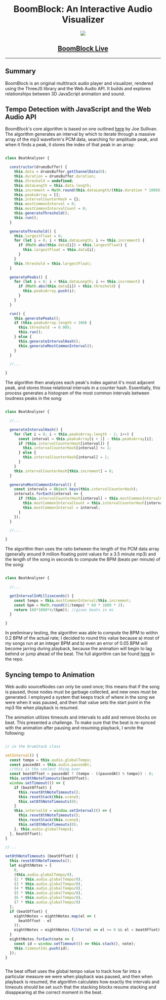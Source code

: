 <h1 style="text-align:center;">BoomBlock: An Interactive Audio Visualizer</h1>

<p align="center">
  <img src="https://github.com/milesmcleod/purplenote-images/blob/master/purplenote-demo.gif?raw=true"/>
</p>

## <h2 style="text-align:center;"> [BoomBlock Live](https://milesmcleod.github.io/boomblock/)</h2>

----

## Summary

BoomBlock is an original multitrack audio player and visualizer, rendered using the ThreeJS library and the Web Audio API. It builds and explores relationships between 3D JavaScript animation and sound.

## Tempo Detection with JavaScript and the Web Audio API

BoomBlock's core algorithm is based on one outlined [here](http://joesul.li/van/beat-detection-using-web-audio/) by Joe Sullivan. The algorithm generates an interval by which to iterate through a massive array of the mp3 waveform's PCM data, searching for amplitude peak, and when it finds a peak, it stores the index of that peak in an array:

```JavaScript

class BeatAnalyser {

  constructor(drumsBuffer) {
    this.data = drumsBuffer.getChannelData(0);
    this.duration = drumsBuffer.duration;
    this.threshold = undefined;
    this.dataLength = this.data.length;
    this.increment = Math.round(this.dataLength/(this.duration * 1000)); // in floats/ms
    this.peaksArray = [];
    this.intervalCounterHash = {};
    this.mostCommonInterval = 0;
    this.mostCommonIntervalCount = 0;
    this.generateThreshold();
    this.run();
  }

  generateThreshold() {
    this.largestFloat = 0;
    for (let i = 0; i < this.dataLength; i += this.increment) {
      if (Math.abs(this.data[i]) > this.largestFloat) {
        this.largestFloat = this.data[i];
      }
    }
    this.threshold = this.largestFloat;
  }

  generatePeaks() {
    for (let i = 0; i < this.dataLength; i += this.increment) {
      if (Math.abs(this.data[i]) > this.threshold) {
        this.peaksArray.push(i);
      }
    }
  }

  run() {
    this.generatePeaks();
    if (this.peaksArray.length < 300) {
      this.threshold -= 0.005;
      this.run();
    } else {
      this.generateIntervalHash();
      this.generateMostCommonInterval();
    }
  }

  //...

}

```

The algorithm then analyzes each peak's index against it's most adjacent peak, and stores those relational intervals in a counter hash. Essentially, this process generates a histogram of the most common intervals between loudness peaks in the song:

```JavaScript

class BeatAnalyser {

  //...

  generateIntervalHash() {
    for (let i = 0; i < this.peaksArray.length - 1; i++) {
      const interval = this.peaksArray[i + 1] - this.peaksArray[i];
      if (this.intervalCounterHash[interval]) {
        this.intervalCounterHash[interval] += 1;
      } else {
        this.intervalCounterHash[interval] = 1;
      }
    }
    this.intervalCounterHash[this.increment] = 0;
  }

  generateMostCommonInterval() {
    const intervals = Object.keys(this.intervalCounterHash);
    intervals.forEach(interval => {
      if (this.intervalCounterHash[interval] > this.mostCommonIntervalCount) {
        this.mostCommonIntervalCount = this.intervalCounterHash[interval];
        this.mostCommonInterval = interval;
      }
    });
  }

  //...

}

```

The algorithm then uses the ratio between the length of the PCM data array (generally around 9 million floating point values for a 3.5 minute mp3) and the length of the song in seconds to compute the BPM (beats per minute) of the song:

```JavaScript

class BeatAnalyser {

  //...

  getIntervalInMilliseconds() {
    const tempo = this.mostCommonInterval/this.increment;
    const bpm = Math.round((1/tempo) * 60 * 1000 * 2);
    return (60*1000*4/(bpm)); //gives beats in ms
  }

}

```

In preliminary testing, the algorithm was able to compute the BPM to within 0.2 BPM of the actual rate; I decided to round this value because a) most of my songs run at an integer BPM and b) even an error of 0.05 BPM will become jarring during playback, because the animation will begin to lag behind or jump ahead of the beat. The full algorithm can be found [here](https://github.com/milesmcleod/boomblock/blob/master/frontend/audio_components/beat_analysis.js) in the repo.

## Syncing tempo to Animation

Web audio sourceNodes can only be used once; this means that if the song is paused, those nodes must be garbage collected, and new ones must be generated. I employed a system that keeps track of where in the song we were when it was paused, and then that value sets the start point in the mp3 file when playback is resumed.

The animation utilizes timeouts and intervals to add and remove blocks on beat. This presented a challenge. To make sure that the beat is re-synced with the animation after pausing and resuming playback, I wrote the following:

```JavaScript

// in the DrumStack class

setInterval() {
  const tempo = this.audio.globalTempo;
  const pausedAt = this.audio.pausedAt;
  //this is the coolest thing ever
  const beatOffset = pausedAt ? (tempo - ((pausedAt) % tempo)) : 0;
  this.set8thNoteTimeouts(beatOffset);
  window.setTimeout(() => {
    if (beatOffset) {
      this.reset8thNoteTimeouts();
      this.resetStack(this.scene);
      this.set8thNoteTimeouts(0);
    }
    this.intervalId = window.setInterval(() => {
      this.reset8thNoteTimeouts();
      this.resetStack(this.scene);
      this.set8thNoteTimeouts(0);
    }, this.audio.globalTempo);
  }, beatOffset);
}

//...

set8thNoteTimeouts (beatOffset) {
  this.reset8thNoteTimeouts();
  let eighthNotes = [
    0,
    (this.audio.globalTempo/8),
    (2 * this.audio.globalTempo/8),
    (3 * this.audio.globalTempo/8),
    (4 * this.audio.globalTempo/8),
    (5 * this.audio.globalTempo/8),
    (6 * this.audio.globalTempo/8),
    (7 * this.audio.globalTempo/8)
  ];
  if (beatOffset) {
    eighthNotes = eighthNotes.map(el => (
      beatOffset - el
    ));
    eighthNotes = eighthNotes.filter(el => el >= 0 && el < beatOffset);
  }
  eighthNotes.forEach(note => {
    const id = window.setTimeout(() => this.stack(), note);
    this.timeoutIds.push(id);
  });
}



```

The beat offset uses the global tempo value to track how far into a particular measure we were when playback was paused, and then when playback is resumed, the algorithm calculates how exactly the intervals and timeouts should be set such that the stacking blocks resume stacking and disappearing at the correct moment in the beat.
